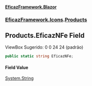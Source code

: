 #### [EficazFramework.Blazor](EficazFrameworkBlazor.md 'EficazFramework Blazor')
### [EficazFramework.Icons](EficazFrameworkBlazor.md#EficazFramework.Icons 'EficazFramework.Icons').[Products](EficazFramework.Icons/Products.md 'EficazFramework.Icons.Products')

## Products.EficazNFe Field

ViewBox Sugerido: 0 0 24 24 (padrão)

```csharp
public static string EficazNFe;
```

#### Field Value
[System.String](https://docs.microsoft.com/en-us/dotnet/api/System.String 'System.String')
